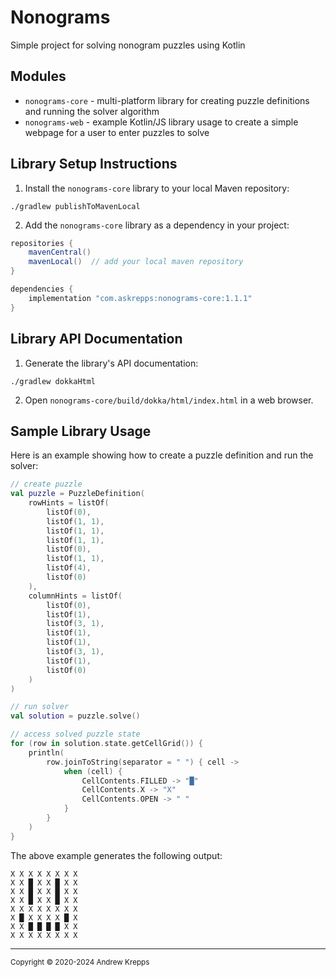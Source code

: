 # Nonograms
Simple project for solving nonogram puzzles using Kotlin

## Modules

- `nonograms-core` - multi-platform library for creating puzzle definitions and running the solver algorithm
- `nonograms-web` - example Kotlin/JS library usage to create a simple webpage for a user to enter puzzles to solve

## Library Setup Instructions

1. Install the `nonograms-core` library to your local Maven repository:

```
./gradlew publishToMavenLocal
```

2. Add the `nonograms-core` library as a dependency in your project:

```groovy
repositories {
    mavenCentral()
    mavenLocal()  // add your local maven repository
}

dependencies {
    implementation "com.askrepps:nonograms-core:1.1.1"
}
```

## Library API Documentation

1. Generate the library's API documentation:

```
./gradlew dokkaHtml
```

2. Open `nonograms-core/build/dokka/html/index.html` in a web browser.

## Sample Library Usage

Here is an example showing how to create a puzzle definition and run the solver:

```kotlin
// create puzzle
val puzzle = PuzzleDefinition(
    rowHints = listOf(
        listOf(0),
        listOf(1, 1),
        listOf(1, 1),
        listOf(1, 1),
        listOf(0),
        listOf(1, 1),
        listOf(4),
        listOf(0)
    ),
    columnHints = listOf(
        listOf(0),
        listOf(1),
        listOf(3, 1),
        listOf(1),
        listOf(1),
        listOf(3, 1),
        listOf(1),
        listOf(0)
    )
)

// run solver
val solution = puzzle.solve()

// access solved puzzle state
for (row in solution.state.getCellGrid()) {
    println(
        row.joinToString(separator = " ") { cell ->
            when (cell) {
                CellContents.FILLED -> "█"
                CellContents.X -> "X"
                CellContents.OPEN -> " "
            }
        }
    )
}
```

The above example generates the following output:
```
X X X X X X X X
X X █ X X █ X X
X X █ X X █ X X
X X █ X X █ X X
X X X X X X X X
X █ X X X X █ X
X X █ █ █ █ X X
X X X X X X X X
```

<hr>
<sub>Copyright © 2020-2024 Andrew Krepps</sub>
